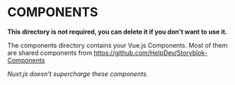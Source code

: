 # COMPONENTS

**This directory is not required, you can delete it if you don't want to use it.**

The components directory contains your Vue.js Components.
Most of them are shared components from https://github.com/HelpDev/Storyblok-Components

_Nuxt.js doesn't supercharge these components._
